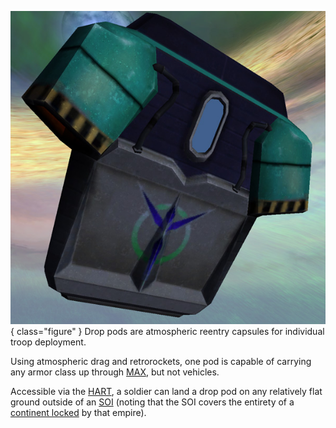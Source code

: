 ![](../images/Drop-pod.jpg){ class="figure" } Drop pods are atmospheric reentry
capsules for individual troop deployment.

Using atmospheric drag and retrorockets, one pod is capable of carrying any
armor class up through [MAX](../armor/Mechanized_Assault_Exo-Suit.md), but not
vehicles.

Accessible via the [HART](../terminology/HART.md), a soldier can land a drop pod
on any relatively flat ground outside of an
[SOI](../locations/Sphere_of_Influence.md) (noting that the SOI covers the
entirety of a [continent locked](../terminology/Continental_lock.md) by that empire).
